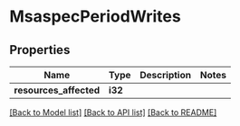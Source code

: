 # MsaspecPeriodWrites

## Properties

Name | Type | Description | Notes
------------ | ------------- | ------------- | -------------
**resources_affected** | **i32** |  |

[[Back to Model list]](./README.md#documentation-for-models) [[Back to API list]](./README.md#documentation-for-api-endpoints) [[Back to README]](../README.md)
